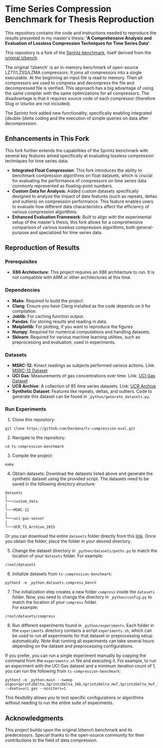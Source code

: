 # Time Series Compression Benchmark for Thesis Reproduction 

This repository contains the code and instructions needed to reproduce the results presented in my master's thesis: **'A Comprehensive Analysis and Evaluation of Lossless Compression Techniques for Time Series Data'**.

This repository is a fork of the [Sprintz benchmark](https://github.com/dblalock/lzbench), itself derived from the [original lzbench](https://github.com/inikep/lzbench). 

The original 'lzbench' is an in-memory benchmark of open-source LZ77/LZSS/LZMA compressors. It joins all compressors into a single executable. At the beginning an input file is read to memory. Then all compressors are used to compress and decompress the file and decompressed file is verified.
This approach has a big advantage of using the same compiler with the same optimizations for all compressors. The disadvantage is that it requires source code of each compressor (therefore Slug or lzturbo are not included).

The Sprintz fork added new functionality, specifically enabling integrated [double-]delta coding and the execution of simple queries on data after decompression.

## Enhancements in This Fork
This fork further extends the capabilities of the Sprintz benchmark with several key features aimed specifically at evaluating lossless compression techniques for time series data:
- **Integrated Float Compression**: This fork introduces the ability to benchmark compression algorithms on float datasets, which is crucial for evaluating the performance of compressors on time series data commonly represented as floating-point numbers.
-  **Custom Data for Analysis**: Added custom datasets specifically designed to analyze the impact of data features (such as repeats, deltas and outliers) on compression performance. This feature enables users to evaluate how different data characteristics affect the efficiency of various compression algorithms.
- **Enhanced Evaluation Framework**: Built to align with the experimental setup of the master's thesis, this fork allows for a comprehensive comparison of various lossless compression algorithms, both general-purpose and specialized for time series data.

## Reproduction of Results

### Prerequisites
- **X86 Architecture**: This project requires an X86 architecture to run. It is not compatible with ARM or other architectures at this time.
  
### Dependencies
- **Make**: Required to build the project.
- **Clang**: Ensure you have Clang installed as the code depends on it for compilation.
- **Joblib**: For caching function output.
- **Pandas**: For storing results and reading in data.
- **Matplotlib**: For plotting, if you want to reproduce the figures.
- **Numpy**: Required for numerical computations and handling datasets.
- **Sklearn**: Required for various machine learning utilities, such as preprocessing and evaluation, used in experiments.

### Datasets
- **MSRC-12**: Kinect readings as subjects performed various actions. Link: [MSRC-12 Dataset](https://www.microsoft.com/en-us/download/details.aspx?id=52283?from=https://research.microsoft.com/en-us/um/cambridge/projects/msrc12/&type=exact)
- **UCI Gas**: Measurements of gas concentrations over time. Link: [UCI Gas Dataset](https://archive.ics.uci.edu/dataset/322/gas+sensor+array+under+dynamic+gas+mixtures)  
- **UCR Archive**: A collection of 85 time series datasets. Link: [UCR Archive](https://www.cs.ucr.edu/~eamonn/time_series_data/)  
- **Synthetic Dataset**: Features like repeats, deltas, and outliers. Code to generate this dataset can be found in `_python/generate_datasets.py`.

### Run Experiments
1. Clone this repository:
```
git clone https://github.com/Dardana/ts-compression-eval.git
``` 
2. Navigate to the repository:
```
cd ts-compression-benchmark
```
3. Compile the project:
```
make
```
4. Obtain datasets: 
Download the datasets listed above and generate the synthetic dataset using the provided script. The datasets need to be saved in the following directory structure:
```
datasets
│  
└───custom_data
│   
└───MSRC-12
│   
└───uci-gas-sensor
│   
└───UCR_TS_Archive_2015
```
Or you can download the entire `datasets` folder directly from this [link](https://www.icloud.com/iclouddrive/0f3l8v5Mb662UOiNomLK9Zljw#datasets). 
Once you obtain the folder, place the folder in your desired directory. 

5. Change the dataset directory in `_python/datasets/paths.py` to match the location of your `datasets` folder.
For example: 
```
/root/datasets
```
6. Initialize datasets from `ts-compression-benchmark`:
```
python3 -m _python.datasets.compress_bench
```
7. The initialization step creates a new folder `compress` inside the `datasets` folder. Now, you need to change the directory in `_python/config.py` to match the location of your `compress` folder.  
For example:
```
/root/datasets/compress
```
8. Run different experiments found in `_python/experiments`. Each folder in the `experiments` directory contains a script `experiments.sh`, which can be used to run all experiments for that dataset or preprocessing setup automatically. Note that running all experiments can take several hours depending on the dataset and preprocessing configurations.

If you prefer, you can run a single experiment manually by copying the command from the `experiments.sh` file and executing it. For example, to run an experiment with the UCI Gas dataset and a minimum iteration count of 1, you can run the following from `ts-compression-benchmark`:
```
python3 -m _python.main --sweep algos=SprintzDelta,SprintzDelta_16b,SprintzDelta_Huf,SprintzDelta_Huf_16b,Zlib,Zstd,LZ4,LZO,Huffman,Snappy,Brotli --dsets=uci_gas --miniters=1
```
This flexibility allows you to test specific configurations or algorithms without needing to run the entire suite of experiments.

## Acknowledgments

This project builds upon the original lzbench benchmark and its predecessors. Special thanks to the open-source community for their contributions to the field of data compression.

